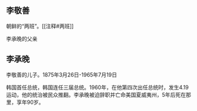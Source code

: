 ## 李敬善

朝鲜的“两班”。[[注释#两班]]

李承晚的父亲

## 李承晚

李敬善的儿子。1875年3月26日-1965年7月19日

韩国首任总统，韩国连任三届总统。1960年，在他第四次出任总统时，发生4.19运动，他的统治被民众推翻。李承晚被迫辞职并亡命美国夏威夷州，5年后死在那里，享年90岁。

